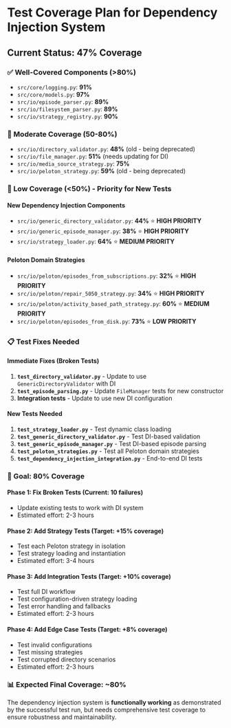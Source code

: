 # Test Coverage Plan for Dependency Injection System

## Current Status: 47% Coverage

### ✅ Well-Covered Components (>80%)
- `src/core/logging.py`: **91%**
- `src/core/models.py`: **97%** 
- `src/io/episode_parser.py`: **89%**
- `src/io/filesystem_parser.py`: **89%**
- `src/io/strategy_registry.py`: **90%**

### 🔶 Moderate Coverage (50-80%)
- `src/io/directory_validator.py`: **48%** (old - being deprecated)
- `src/io/file_manager.py`: **51%** (needs updating for DI)
- `src/io/media_source_strategy.py`: **75%**
- `src/io/peloton_strategy.py`: **59%** (old - being deprecated)

### 🚨 Low Coverage (<50%) - Priority for New Tests

#### New Dependency Injection Components
- `src/io/generic_directory_validator.py`: **44%** ⭐ **HIGH PRIORITY**
- `src/io/generic_episode_manager.py`: **38%** ⭐ **HIGH PRIORITY**
- `src/io/strategy_loader.py`: **64%** ⭐ **MEDIUM PRIORITY**

#### Peloton Domain Strategies
- `src/io/peloton/episodes_from_subscriptions.py`: **32%** ⭐ **HIGH PRIORITY**
- `src/io/peloton/repair_5050_strategy.py`: **34%** ⭐ **HIGH PRIORITY**
- `src/io/peloton/activity_based_path_strategy.py`: **60%** ⭐ **MEDIUM PRIORITY**
- `src/io/peloton/episodes_from_disk.py`: **73%** ⭐ **LOW PRIORITY**

### 📋 Test Fixes Needed

#### Immediate Fixes (Broken Tests)
1. **`test_directory_validator.py`** - Update to use `GenericDirectoryValidator` with DI
2. **`test_episode_parsing.py`** - Update `FileManager` tests for new constructor
3. **Integration tests** - Update to use new DI configuration

#### New Tests Needed
1. **`test_strategy_loader.py`** - Test dynamic class loading
2. **`test_generic_directory_validator.py`** - Test DI-based validation
3. **`test_generic_episode_manager.py`** - Test DI-based episode parsing
4. **`test_peloton_strategies.py`** - Test all Peloton domain strategies
5. **`test_dependency_injection_integration.py`** - End-to-end DI tests

### 🎯 Goal: 80% Coverage

#### Phase 1: Fix Broken Tests (Current: 10 failures)
- Update existing tests to work with DI system
- Estimated effort: 2-3 hours

#### Phase 2: Add Strategy Tests (Target: +15% coverage)
- Test each Peloton strategy in isolation
- Test strategy loading and instantiation
- Estimated effort: 3-4 hours

#### Phase 3: Add Integration Tests (Target: +10% coverage)
- Test full DI workflow
- Test configuration-driven strategy loading
- Test error handling and fallbacks
- Estimated effort: 2-3 hours

#### Phase 4: Add Edge Case Tests (Target: +8% coverage)
- Test invalid configurations
- Test missing strategies
- Test corrupted directory scenarios
- Estimated effort: 2-3 hours

### 📊 Expected Final Coverage: ~80%

The dependency injection system is **functionally working** as demonstrated by the successful test run, but needs comprehensive test coverage to ensure robustness and maintainability.
